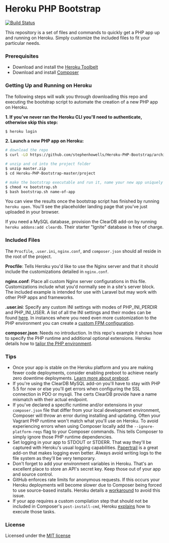 # Heroku PHP Bootstrap

[![Build Status](https://travis-ci.org/stephenhowells/Heroku-PHP-Bootstrap.svg?branch=master)](https://travis-ci.org/stephenhowells/Heroku-PHP-Bootstrap)

This repository is a set of files and commands to quickly get a PHP app up and running on Heroku. Simply customize the included files to fit your particular needs.

### Prerequisites

- Download and install the [Heroku Toolbelt](https://toolbelt.heroku.com/)
- Download and install [Composer](https://getcomposer.org/download/)

### Getting Up and Running on Heroku

The following steps will walk you through downloading this repo and executing the bootstrap script to automate the creation of a new PHP app on Heroku.

**1. If you've never ran the Heroku CLI you'll need to authenticate, otherwise skip this step:**

```bash
$ heroku login
```

**2. Launch a new PHP app on Heroku:**

```bash
# download the repo
$ curl -LO https://github.com/stephenhowells/Heroku-PHP-Bootstrap/archive/master.zip

# unzip and cd into the project folder
$ unzip master.zip
$ cd Heroku-PHP-Bootstrap-master/project 

# make the bootstrap executable and run it, name your new app uniquely
$ chmod +x bootstrap.sh
$ bash bootstrap.sh name-of-app
```

You can view the results once the bootstrap script has finished by running `heroku open`. You'll see the placeholder landing page that you've just uploaded in your browser.

If you need a MySQL database, provision the ClearDB add-on by running `heroku addons:add cleardb`. Their starter "Ignite" database is free of charge.

### Included Files

The `Procfile`, `.user.ini`, `nginx.conf`, and `composer.json` should all reside in the root of the project.

**Procfile**: Tells Heroku you'd like to use the Nginx server and that it should include the customizations detailed in `nginx.conf`.

**nginx.conf**: Place all custom Nginx server configurations in this file. Customizations include what you'd normally see in a site's server block. The included example is intended for use with Laravel but may work with other PHP apps and frameworks.

**.user.ini**: Specify any custom INI settings with modes of PHP_INI_PERDIR and PHP_INI_USER. A list of all the INI settings and their modes can be found [here](http://php.net/manual/en/ini.list.php). In instances where you need even more customization to the PHP environment you can create a [custom FPM configuration](https://devcenter.heroku.com/articles/custom-php-settings#php-fpm-configuration-include).

**composer.json**: Needs no introduction. In this repo's example it shows how to specify the PHP runtime and additional optional extensions. Heroku details how to [tailor the PHP environment](https://devcenter.heroku.com/articles/php-support).

### Tips

- Once your app is stable on the Heroku platform and you are making fewer code deployments, consider enabling preboot to achieve nearly zero downtime deployments. [Learn more about preboot](https://devcenter.heroku.com/articles/preboot).
- If you're using the ClearDB MySQL add-on you'll have to stay with PHP 5.5 for now or else you'll get errors when configuring the SSL connection in PDO or mysqli. The certs ClearDB provide have a name mismatch with their actual endpoint.
- If you've declared a specific runtime and/or extensions in your `composer.json` file that differ from your local development environment, Composer will throw an error during installing and updating. Often your Vagrant PHP runtime won't match what you'll use on Heroku. To avoid experiencing errors when using Composer locally add the `--ignore-platform-reqs` flag to your Composer commands. This tells Composer to simply ignore those PHP runtime dependencies.
- Set logging in your app to STDOUT or STDERR. That way they'll be captured with Heroku's usual logging capabilities. [Papertrail](https://papertrailapp.com) is a great add-on that makes logging even better. Always avoid writing logs to the file system as they'll be very temporary.
- Don't forget to add your environment variables in Heroku. That's an excellent place to store an API's secret key. Keep those out of your app and source control.
- GitHub enforces rate limits for anonymous requests. If this occurs your Heroku deployments will become slower due to Composer being forced to use source-based installs. Heroku details a [workaround](https://devcenter.heroku.com/articles/php-support#custom-github-oauth-tokens) to avoid this issue.
- If your app requires a custom compilation step that should not be included in Composer's `post-install-cmd`, Heroku [explains](https://devcenter.heroku.com/articles/php-support#custom-compile-step) how to execute those tasks.

### License

Licensed under the [MIT license](http://opensource.org/licenses/MIT)